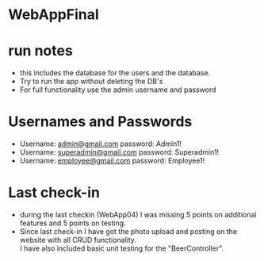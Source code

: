 # WebAppFinal

# run notes
* this includes the database for the users and the database.
* Try to run the app without deleting the DB's
* For full functionality use the admin username and password

# Usernames and Passwords
* Username: admin@gmail.com password: Admin1!
* Username: superadmin@gmail.com password: Superadmin1!
* Username: employee@gmail.com password:  Employee1!

# Last check-in
* during the last checkin (WebApp04) I was missing 5 points on additional features and 5 points on testing.
* Since last check-in I have got the photo upload and posting on the website with all CRUD functionality.  
I have also included basic unit testing for the "BeerController".
